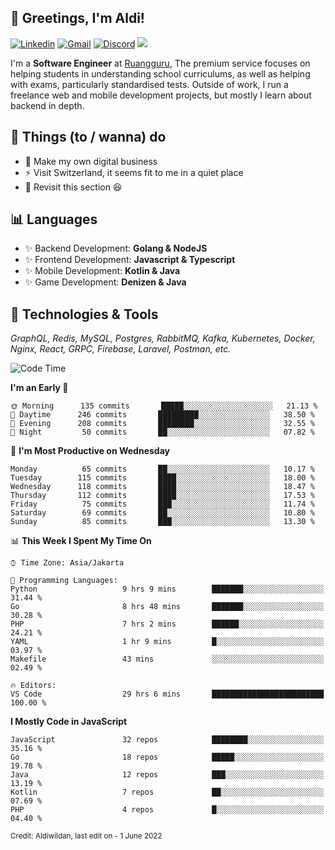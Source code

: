 <!-- Greetings -->
## 👋 Greetings, I'm Aldi!

<!-- Social Media -->
[![Linkedin](https://img.shields.io/badge/-aldiwildan-blue?style=flat&logo=Linkedin&logoColor=white)](https://www.linkedin.com/in/aldiwildan/)
[![Gmail](https://img.shields.io/badge/-aldiwild77@gmail.com-c14438?style=flat&logo=Gmail&logoColor=white)](mailto:aldiwild77@gmail.com)
[![Discord](https://img.shields.io/badge/-Chroma-5663F7?style=flat&logo=Discord&logoColor=white)](https://discord.gg/BUxraQ8)
![](https://komarev.com/ghpvc/?username=aldiwildan77&label=Visitor&color=2bbc8a)

<!-- Introduction -->
I'm a **Software Engineer** at [Ruangguru](https://ruangguru.com), The premium service focuses on helping students in understanding school curriculums, as well as helping with exams, particularly standardised tests. Outside of work, I run a freelance web and mobile development projects, but mostly I learn about backend in depth.

## 📃 Things (to / wanna) do
- 🐝 Make my own digital business
- ⚡ Visit Switzerland, it seems fit to me in a quiet place
- 🌱 Revisit this section 😆

## 📊 Languages
- ✨ Backend Development: **Golang & NodeJS**
- ✨ Frontend Development: **Javascript & Typescript**
- ✨ Mobile Development: **Kotlin & Java**
- ✨ Game Development: **Denizen & Java**

## 🔧 Technologies & Tools
*GraphQL, Redis, MySQL, Postgres, RabbitMQ, Kafka, Kubernetes, Docker, Nginx, React, GRPC, Firebase, Laravel, Postman, etc.*

<!--START_SECTION:waka-->
![Code Time](http://img.shields.io/badge/Code%20Time-1%2C054%20hrs%2054%20mins-blue)

**I'm an Early 🐤** 

```text
🌞 Morning      135 commits       █████░░░░░░░░░░░░░░░░░░░░   21.13 % 
🌆 Daytime      246 commits       █████████░░░░░░░░░░░░░░░░   38.50 % 
🌃 Evening      208 commits       ████████░░░░░░░░░░░░░░░░░   32.55 % 
🌙 Night         50 commits       ██░░░░░░░░░░░░░░░░░░░░░░░   07.82 % 

```
📅 **I'm Most Productive on Wednesday** 

```text
Monday          65 commits       ██░░░░░░░░░░░░░░░░░░░░░░░   10.17 % 
Tuesday        115 commits       ████░░░░░░░░░░░░░░░░░░░░░   18.00 % 
Wednesday      118 commits       ████░░░░░░░░░░░░░░░░░░░░░   18.47 % 
Thursday       112 commits       ████░░░░░░░░░░░░░░░░░░░░░   17.53 % 
Friday          75 commits       ███░░░░░░░░░░░░░░░░░░░░░░   11.74 % 
Saturday        69 commits       ██░░░░░░░░░░░░░░░░░░░░░░░   10.80 % 
Sunday          85 commits       ███░░░░░░░░░░░░░░░░░░░░░░   13.30 % 

```


📊 **This Week I Spent My Time On** 

```text
⌚︎ Time Zone: Asia/Jakarta

💬 Programming Languages: 
Python                   9 hrs 9 mins        ███████░░░░░░░░░░░░░░░░░░   31.44 % 
Go                       8 hrs 48 mins       ███████░░░░░░░░░░░░░░░░░░   30.28 % 
PHP                      7 hrs 2 mins        ██████░░░░░░░░░░░░░░░░░░░   24.21 % 
YAML                     1 hr 9 mins         █░░░░░░░░░░░░░░░░░░░░░░░░   03.97 % 
Makefile                 43 mins             ░░░░░░░░░░░░░░░░░░░░░░░░░   02.49 % 

🔥 Editors: 
VS Code                  29 hrs 6 mins       █████████████████████████   100.00 % 

```

**I Mostly Code in JavaScript** 

```text
JavaScript               32 repos            ████████░░░░░░░░░░░░░░░░░   35.16 % 
Go                       18 repos            █████░░░░░░░░░░░░░░░░░░░░   19.78 % 
Java                     12 repos            ███░░░░░░░░░░░░░░░░░░░░░░   13.19 % 
Kotlin                   7 repos             ██░░░░░░░░░░░░░░░░░░░░░░░   07.69 % 
PHP                      4 repos             █░░░░░░░░░░░░░░░░░░░░░░░░   04.40 % 

```



<!--END_SECTION:waka-->

<sub>Credit: Aldiwildan, last edit on - 1 June 2022</sub>
